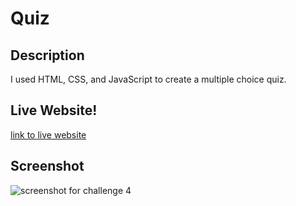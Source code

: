 # Quiz

## Description
I used HTML, CSS, and JavaScript to create a multiple choice quiz.

## Live Website!

[link to live website](https://ryanparketh.github.io/quiz/)


## Screenshot 
![screenshot for challenge 4](https://user-images.githubusercontent.com/110427818/190440475-6d362f57-3e8d-4751-9e19-6fae43c94b9c.png)

